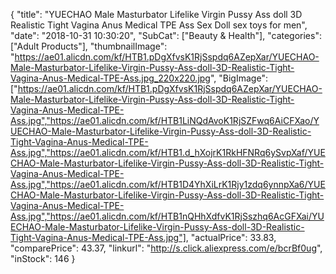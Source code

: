 {
	"title": "YUECHAO Male Masturbator Lifelike Virgin Pussy Ass doll 3D Realistic Tight Vagina Anus Medical TPE Ass Sex Doll sex toys for men",
	"date": "2018-10-31 10:30:20",
	"SubCat": ["Beauty & Health"],
	"categories": ["Adult Products"],
	"thumbnailImage": "https://ae01.alicdn.com/kf/HTB1.pDgXfvsK1RjSspdq6AZepXar/YUECHAO-Male-Masturbator-Lifelike-Virgin-Pussy-Ass-doll-3D-Realistic-Tight-Vagina-Anus-Medical-TPE-Ass.jpg_220x220.jpg",
	"BigImage": ["https://ae01.alicdn.com/kf/HTB1.pDgXfvsK1RjSspdq6AZepXar/YUECHAO-Male-Masturbator-Lifelike-Virgin-Pussy-Ass-doll-3D-Realistic-Tight-Vagina-Anus-Medical-TPE-Ass.jpg","https://ae01.alicdn.com/kf/HTB1LiNQdAvoK1RjSZFwq6AiCFXao/YUECHAO-Male-Masturbator-Lifelike-Virgin-Pussy-Ass-doll-3D-Realistic-Tight-Vagina-Anus-Medical-TPE-Ass.jpg","https://ae01.alicdn.com/kf/HTB1.d_hXojrK1RkHFNRq6ySvpXaf/YUECHAO-Male-Masturbator-Lifelike-Virgin-Pussy-Ass-doll-3D-Realistic-Tight-Vagina-Anus-Medical-TPE-Ass.jpg","https://ae01.alicdn.com/kf/HTB1D4YhXiLrK1Rjy1zdq6ynnpXa6/YUECHAO-Male-Masturbator-Lifelike-Virgin-Pussy-Ass-doll-3D-Realistic-Tight-Vagina-Anus-Medical-TPE-Ass.jpg","https://ae01.alicdn.com/kf/HTB1nQHhXdfvK1RjSszhq6AcGFXai/YUECHAO-Male-Masturbator-Lifelike-Virgin-Pussy-Ass-doll-3D-Realistic-Tight-Vagina-Anus-Medical-TPE-Ass.jpg"],
	"actualPrice": 33.83,
	"comparePrice": 43.37,
	"linkurl": "http://s.click.aliexpress.com/e/bcrBf0ug",
	"inStock": 146
}
